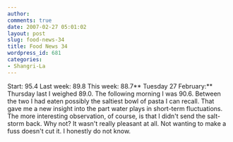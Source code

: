```yaml
---
author:
comments: true
date: 2007-02-27 05:01:02
layout: post
slug: food-news-34
title: Food News 34
wordpress_id: 681
categories:
- Shangri-La
---
```


Start: 95.4 Last week: 89.8 This week: 88.7**
Tuesday 27 February:** Thursday last I weighed 89.0. The following morning I was 90.6. Between the two I had eaten possibly the saltiest bowl of pasta I can recall. That gave me a new insight into the part water plays in short-term fluctuations. The more interesting observation, of course, is that I didn't send the salt-storm back. Why not? It wasn't really pleasant at all. Not wanting to make a fuss doesn't cut it. I honestly do not know.

